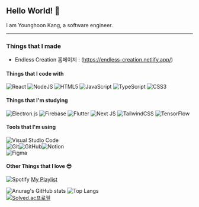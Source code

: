 ## Hello World! 👋
I am Younghoon Kang, a software engineer.
***
### Things that I made
- Endless Creation 홈페이지 : (https://endless-creation.netlify.app/)

#### Things that I code with
![React](https://img.shields.io/badge/react-%2320232a.svg?style=for-the-badge&logo=react&logoColor=%2361DAFB) ![NodeJS](https://img.shields.io/badge/node.js-6DA55F?style=for-the-badge&logo=node.js&logoColor=white) ![HTML5](https://img.shields.io/badge/html5-%23E34F26.svg?style=for-the-badge&logo=html5&logoColor=white) ![JavaScript](https://img.shields.io/badge/javascript-%23323330.svg?style=for-the-badge&logo=javascript&logoColor=%23F7DF1E) ![TypeScript](https://img.shields.io/badge/typescript-%23007ACC.svg?style=for-the-badge&logo=typescript&logoColor=white) ![CSS3](https://img.shields.io/badge/css3-%231572B6.svg?style=for-the-badge&logo=css3&logoColor=white)
#### Things that I'm studying
![Electron.js](https://img.shields.io/badge/Electron-191970?style=for-the-badge&logo=Electron&logoColor=white) ![Firebase](https://img.shields.io/badge/firebase-%23039BE5.svg?style=for-the-badge&logo=firebase) ![Flutter](https://img.shields.io/badge/Flutter-%2302569B.svg?style=for-the-badge&logo=Flutter&logoColor=white) ![Next JS](https://img.shields.io/badge/Next-black?style=for-the-badge&logo=next.js&logoColor=white) ![TailwindCSS](https://img.shields.io/badge/tailwindcss-%2338B2AC.svg?style=for-the-badge&logo=tailwind-css&logoColor=white) ![TensorFlow](https://img.shields.io/badge/TensorFlow-%23FF6F00.svg?style=for-the-badge&logo=TensorFlow&logoColor=white)
#### Tools that I'm using
![Visual Studio Code](https://img.shields.io/badge/Visual%20Studio%20Code-0078d7.svg?style=for-the-badge&logo=visual-studio-code&logoColor=white)   
![Git](https://img.shields.io/badge/git-%23F05033.svg?style=for-the-badge&logo=git&logoColor=white)![GitHub](https://img.shields.io/badge/github-%23121011.svg?style=for-the-badge&logo=github&logoColor=white)![Notion](https://img.shields.io/badge/Notion-%23000000.svg?style=for-the-badge&logo=notion&logoColor=white)   
![Figma](https://img.shields.io/badge/figma-%23F24E1E.svg?style=for-the-badge&logo=figma&logoColor=white)
#### Other Things that I love 😎
![Spotify](https://img.shields.io/badge/Spotify-1ED760?style=for-the-badge&logo=spotify&logoColor=white) [My Playlist](https://open.spotify.com/playlist/5osXJjGRm66PyLHANmizy0?si=84469f9e35de4cef)   

![Anurag's GitHub stats](https://github-readme-stats.vercel.app/api?username=STkangyh&show_icons=true&theme=tokyonight) ![Top Langs](https://github-readme-stats.vercel.app/api/top-langs/?username=STkangyh&layout=compact&theme=tokyonight)   
[![Solved.ac프로필](http://mazassumnida.wtf/api/v2/generate_badge?boj=kangyh61)](https://solved.ac/kangyh61) 



<!--
**STkangyh/STkangyh** is a ✨ _special_ ✨ repository because its `README.md` (this file) appears on your GitHub profile.

Here are some ideas to get you started:

- 🔭 I’m currently working on ...
- 🌱 I’m currently learning ...
- 👯 I’m looking to collaborate on ...
- 🤔 I’m looking for help with ...
- 💬 Ask me about ...
- 📫 How to reach me: ...
- 😄 Pronouns: ...
- ⚡ Fun fact: ...
-->
